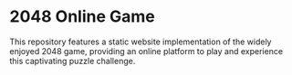 # 2048 Online Game
This repository features a static website implementation of the widely enjoyed 2048 game, providing an online platform to play and experience this captivating puzzle challenge.
